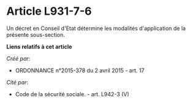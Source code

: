 # Article L931-7-6

Un décret en Conseil d'Etat détermine les modalités d'application de la présente sous-section.

**Liens relatifs à cet article**

_Créé par_:

  - ORDONNANCE n°2015-378 du 2 avril 2015 - art. 17

_Cité par_:

  - Code de la sécurité sociale. - art. L942-3 (V)
